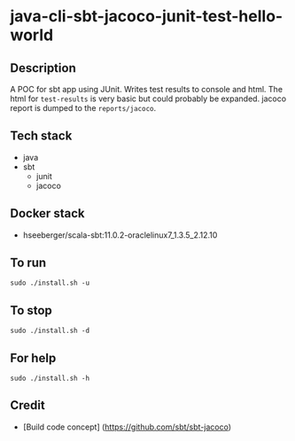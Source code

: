 # java-cli-sbt-jacoco-junit-test-hello-world

## Description
A POC for sbt app using JUnit.
Writes test results to console
and html. The html for `test-results`
is very basic but could probably be
expanded. jacoco report is dumped
to the `reports/jacoco`.

## Tech stack
- java
- sbt
  - junit
  - jacoco

## Docker stack
- hseeberger/scala-sbt:11.0.2-oraclelinux7_1.3.5_2.12.10

## To run
`sudo ./install.sh -u`

## To stop
`sudo ./install.sh -d`

## For help
`sudo ./install.sh -h`

## Credit
- [Build code concept] (https://github.com/sbt/sbt-jacoco)
